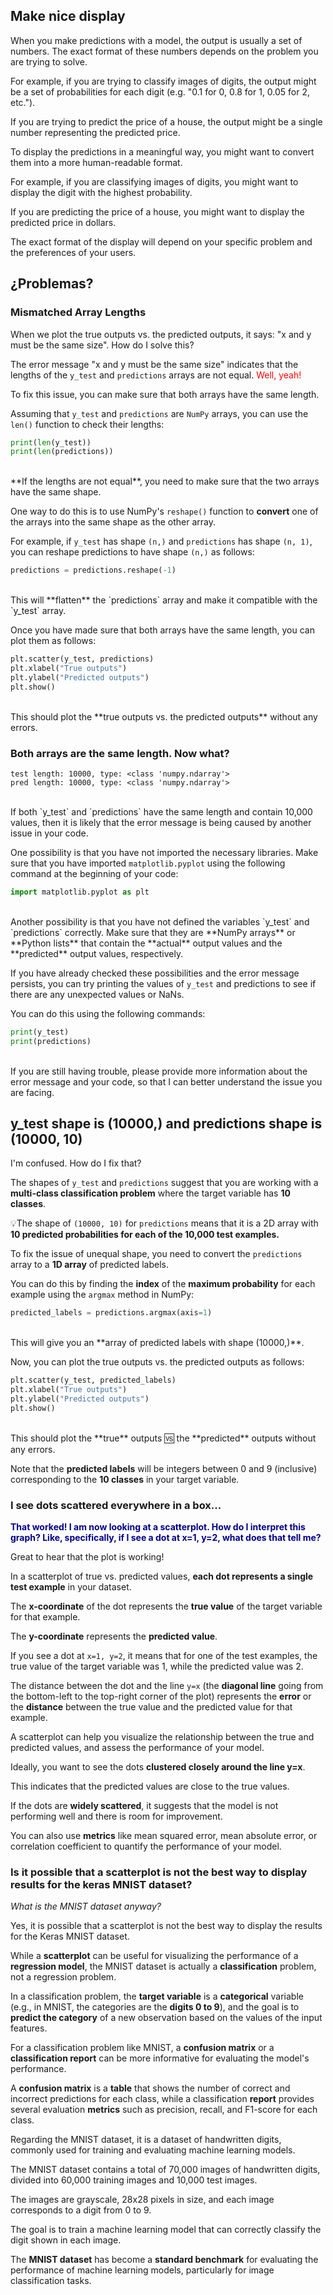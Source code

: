 ## Make nice display

When you make predictions with a model, the output is usually a set of numbers. The exact format of these numbers depends on the problem you are trying to solve.

For example, if you are trying to classify images of digits, the output might be a set of probabilities for each digit (e.g. "0.1 for 0, 0.8 for 1, 0.05 for 2, etc.").

If you are trying to predict the price of a house, the output might be a single number representing the predicted price.

To display the predictions in a meaningful way, you might want to convert them into a more human-readable format.

For example, if you are classifying images of digits, you might want to display the digit with the highest probability.

If you are predicting the price of a house, you might want to display the predicted price in dollars.

The exact format of the display will depend on your specific problem and the preferences of your users.

## ¿Problemas?

### Mismatched Array Lengths

When we plot the true outputs vs. the predicted outputs, it says: "x and y must be the same size".
How do I solve this?

The error message "x and y must be the same size" indicates that the lengths of the `y_test` and `predictions` arrays are not equal. <span style="color: red">Well, yeah!</span>

To fix this issue, you can make sure that both arrays have the same length.

Assuming that `y_test` and `predictions` are `NumPy` arrays, you can use the `len()` function to check their lengths:

```py
print(len(y_test))
print(len(predictions))
```

<br>
**If the lengths are not equal**, you need to make sure that the two arrays have the same shape.

One way to do this is to use NumPy's `reshape()` function to **convert** one of the arrays into the same shape as the other array.

For example, if `y_test` has shape `(n,)` and `predictions` has shape `(n, 1)`, you can reshape predictions to have shape `(n,)` as follows:

```py
predictions = predictions.reshape(-1)
```

<br>
This will **flatten** the `predictions` array and make it compatible with the `y_test` array.

Once you have made sure that both arrays have the same length, you can plot them as follows:

```py
plt.scatter(y_test, predictions)
plt.xlabel("True outputs")
plt.ylabel("Predicted outputs")
plt.show()
```

<br>
This should plot the **true outputs vs. the predicted outputs** without any errors.

### Both arrays are the same length.  Now what?

```
test length: 10000, type: <class 'numpy.ndarray'>
pred length: 10000, type: <class 'numpy.ndarray'>
```

<br>
If both `y_test` and `predictions` have the same length and contain 10,000 values, then it is likely that the error message is being caused by another issue in your code.

One possibility is that you have not imported the necessary libraries. Make sure that you have imported `matplotlib.pyplot` using the following command at the beginning of your code:

```py
import matplotlib.pyplot as plt
```

<br>
Another possibility is that you have not defined the variables `y_test` and `predictions` correctly. Make sure that they are **NumPy arrays** or **Python lists** that contain the **actual** output values and the **predicted** output values, respectively.

If you have already checked these possibilities and the error message persists, you can try printing the values of `y_test` and predictions to see if there are any unexpected values or NaNs. 

You can do this using the following commands:

```py
print(y_test)
print(predictions)
```

<br>
If you are still having trouble, please provide more information about the error message and your code, so that I can better understand the issue you are facing.


## y_test shape is (10000,) and predictions shape is (10000, 10)

I'm confused.  How do I fix that?

The shapes of `y_test` and `predictions` suggest that you are working with a **multi-class classification problem** where the target variable has **10 classes**.

💡The shape of `(10000, 10)` for `predictions` means that it is a 2D array with **10 predicted probabilities for each of the 10,000 test examples.**

To fix the issue of unequal shape, you need to convert the `predictions` array to a **1D array** of predicted labels.

You can do this by finding the **index** of the **maximum probability** for each example using the `argmax` method in NumPy:

```py
predicted_labels = predictions.argmax(axis=1)
```

<br>
This will give you an **array of predicted labels with shape (10000,)**.

Now, you can plot the true outputs vs. the predicted outputs as follows:

```py
plt.scatter(y_test, predicted_labels)
plt.xlabel("True outputs")
plt.ylabel("Predicted outputs")
plt.show()
```

<br>
This should plot the **true** outputs 🆚 the **predicted** outputs without any errors.

Note that the **predicted labels** will be integers between 0 and 9 (inclusive) corresponding to the **10 classes** in your target variable.

### I see dots scattered everywhere in a box...

<span style="color:#000088; font-weight:bold">That worked!  I am now looking at a scatterplot.  How do I interpret this graph?  Like, specifically, if I see a dot at x=1, y=2, what does that tell me?</span>

Great to hear that the plot is working!

In a scatterplot of true vs. predicted values, **each dot represents a single test example** in your dataset.

The **x-coordinate** of the dot represents the **true value** of the target variable for that example.

The **y-coordinate** represents the **predicted value**.

If you see a dot at `x=1, y=2`, it means that for one of the test examples, the true value of the target variable was 1, while the predicted value was 2.

The distance between the dot and the line `y=x` (the **diagonal line** going from the bottom-left to the top-right corner of the plot) represents the **error** or the **distance** between the true value and the predicted value for that example.

A scatterplot can help you visualize the relationship between the true and predicted values, and assess the performance of your model.

Ideally, you want to see the dots **clustered closely around the line y=x**.

This indicates that the predicted values are close to the true values.

If the dots are **widely scattered**, it suggests that the model is not performing well and there is room for improvement.

You can also use **metrics** like mean squared error, mean absolute error, or correlation coefficient to quantify the performance of your model.

### Is it possible that a scatterplot is not the best way to display results for the keras MNIST dataset?

*What is the MNIST dataset anyway?*

Yes, it is possible that a scatterplot is not the best way to display the results for the Keras MNIST dataset.

While a **scatterplot** can be useful for visualizing the performance of a **regression model**, the MNIST dataset is actually a **classification** problem, not a regression problem.

In a classification problem, the **target variable** is a **categorical** variable (e.g., in MNIST, the categories are the **digits 0 to 9**), and the goal is to **predict the category** of a new observation based on the values of the input features.

For a classification problem like MNIST, a **confusion matrix** or a **classification report** can be more informative for evaluating the model's performance.

A **confusion matrix** is a **table** that shows the number of correct and incorrect predictions for each class, while a classification **report** provides several evaluation **metrics** such as precision, recall, and F1-score for each class.

Regarding the MNIST dataset, it is a dataset of handwritten digits, commonly used for training and evaluating machine learning models.

The MNIST dataset contains a total of 70,000 images of handwritten digits, divided into 60,000 training images and 10,000 test images.

The images are grayscale, 28x28 pixels in size, and each image corresponds to a digit from 0 to 9.

The goal is to train a machine learning model that can correctly classify the digit shown in each image.

The **MNIST dataset** has become a **standard benchmark** for evaluating the performance of machine learning models, particularly for image classification tasks.

<br>


